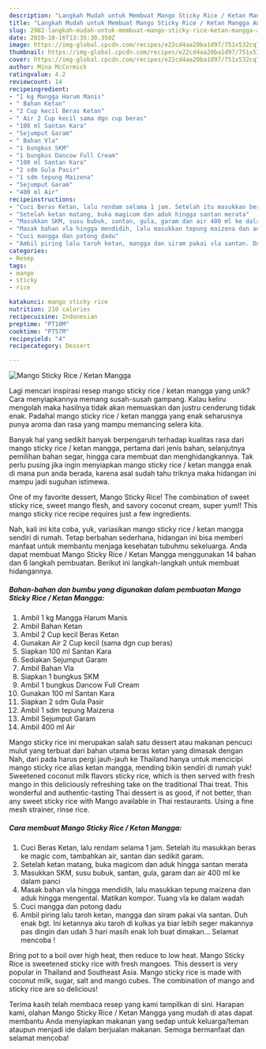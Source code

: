 ```yaml
---
description: "Langkah Mudah untuk Membuat Mango Sticky Rice / Ketan Mangga Anti Gagal"
title: "Langkah Mudah untuk Membuat Mango Sticky Rice / Ketan Mangga Anti Gagal"
slug: 2982-langkah-mudah-untuk-membuat-mango-sticky-rice-ketan-mangga-anti-gagal
date: 2020-10-16T13:35:30.350Z
image: https://img-global.cpcdn.com/recipes/e22cd4aa20ba1d97/751x532cq70/mango-sticky-rice-ketan-mangga-foto-resep-utama.jpg
thumbnail: https://img-global.cpcdn.com/recipes/e22cd4aa20ba1d97/751x532cq70/mango-sticky-rice-ketan-mangga-foto-resep-utama.jpg
cover: https://img-global.cpcdn.com/recipes/e22cd4aa20ba1d97/751x532cq70/mango-sticky-rice-ketan-mangga-foto-resep-utama.jpg
author: Mina McCormick
ratingvalue: 4.2
reviewcount: 14
recipeingredient:
- "1 kg Mangga Harum Manis"
- " Bahan Ketan"
- "2 Cup kecil Beras Ketan"
- " Air 2 Cup kecil sama dgn cup beras"
- "100 ml Santan Kara"
- "Sejumput Garam"
- " Bahan Vla"
- "1 bungkus SKM"
- "1 bungkus Dancow Full Cream"
- "100 ml Santan Kara"
- "2 sdm Gula Pasir"
- "1 sdm tepung Maizena"
- "Sejumput Garam"
- "400 ml Air"
recipeinstructions:
- "Cuci Beras Ketan, lalu rendam selama 1 jam. Setelah itu masukkan beras ke magic com, tambahkan air, santan dan sedikit garam."
- "Setelah ketan matang, buka magicom dan aduk hingga santan merata"
- "Masukkan SKM, susu bubuk, santan, gula, garam dan air 400 ml ke dalam panci"
- "Masak bahan vla hingga mendidih, lalu masukkan tepung maizena dan aduk hingga mengental. Matikan kompor. Tuang vla ke dalam wadah"
- "Cuci mangga dan potong dadu"
- "Ambil piring lalu taroh ketan, mangga dan siram pakai vla santan. Duh enak bgt. Ini ketannya aku taroh di kulkas ya biar lebih seger makannya pas dingin dan udah 3 hari masih enak loh buat dimakan... Selamat mencoba !"
categories:
- Resep
tags:
- mango
- sticky
- rice

katakunci: mango sticky rice 
nutrition: 210 calories
recipecuisine: Indonesian
preptime: "PT10M"
cooktime: "PT57M"
recipeyield: "4"
recipecategory: Dessert

---
```



![Mango Sticky Rice / Ketan Mangga](https://img-global.cpcdn.com/recipes/e22cd4aa20ba1d97/751x532cq70/mango-sticky-rice-ketan-mangga-foto-resep-utama.jpg)

Lagi mencari inspirasi resep mango sticky rice / ketan mangga yang unik? Cara menyiapkannya memang susah-susah gampang. Kalau keliru mengolah maka hasilnya tidak akan memuaskan dan justru cenderung tidak enak. Padahal mango sticky rice / ketan mangga yang enak seharusnya punya aroma dan rasa yang mampu memancing selera kita.

Banyak hal yang sedikit banyak berpengaruh terhadap kualitas rasa dari mango sticky rice / ketan mangga, pertama dari jenis bahan, selanjutnya pemilihan bahan segar, hingga cara membuat dan menghidangkannya. Tak perlu pusing jika ingin menyiapkan mango sticky rice / ketan mangga enak di mana pun anda berada, karena asal sudah tahu triknya maka hidangan ini mampu jadi suguhan istimewa.

One of my favorite dessert, Mango Sticky Rice! The combination of sweet sticky rice, sweet mango flesh, and savory coconut cream, super yum!! This mango sticky rice recipe requires just a few ingredients.


Nah, kali ini kita coba, yuk, variasikan mango sticky rice / ketan mangga sendiri di rumah. Tetap berbahan sederhana, hidangan ini bisa memberi manfaat untuk membantu menjaga kesehatan tubuhmu sekeluarga. Anda dapat membuat Mango Sticky Rice / Ketan Mangga menggunakan 14 bahan dan 6 langkah pembuatan. Berikut ini langkah-langkah untuk membuat hidangannya.

<!--inarticleads1-->

##### Bahan-bahan dan bumbu yang digunakan dalam pembuatan Mango Sticky Rice / Ketan Mangga:

1. Ambil 1 kg Mangga Harum Manis
1. Ambil  Bahan Ketan
1. Ambil 2 Cup kecil Beras Ketan
1. Gunakan  Air 2 Cup kecil (sama dgn cup beras)
1. Siapkan 100 ml Santan Kara
1. Sediakan Sejumput Garam
1. Ambil  Bahan Vla
1. Siapkan 1 bungkus SKM
1. Ambil 1 bungkus Dancow Full Cream
1. Gunakan 100 ml Santan Kara
1. Siapkan 2 sdm Gula Pasir
1. Ambil 1 sdm tepung Maizena
1. Ambil Sejumput Garam
1. Ambil 400 ml Air


Mango sticky rice ini merupakan salah satu dessert atau makanan pencuci mulut yang terbuat dari bahan utama beras ketan yang dimasak dengan Nah, dari pada harus pergi jauh-jauh ke Thailand hanya untuk mencicipi mango sticky rice alias ketan mangga, mending bikin sendiri di rumah yuk! Sweetened coconut milk flavors sticky rice, which is then served with fresh mango in this deliciously refreshing take on the traditional Thai treat. This wonderful and authentic-tasting Thai dessert is as good, if not better, than any sweet sticky rice with Mango available in Thai restaurants. Using a fine mesh strainer, rinse rice. 

<!--inarticleads2-->

##### Cara membuat Mango Sticky Rice / Ketan Mangga:

1. Cuci Beras Ketan, lalu rendam selama 1 jam. Setelah itu masukkan beras ke magic com, tambahkan air, santan dan sedikit garam.
1. Setelah ketan matang, buka magicom dan aduk hingga santan merata
1. Masukkan SKM, susu bubuk, santan, gula, garam dan air 400 ml ke dalam panci
1. Masak bahan vla hingga mendidih, lalu masukkan tepung maizena dan aduk hingga mengental. Matikan kompor. Tuang vla ke dalam wadah
1. Cuci mangga dan potong dadu
1. Ambil piring lalu taroh ketan, mangga dan siram pakai vla santan. Duh enak bgt. Ini ketannya aku taroh di kulkas ya biar lebih seger makannya pas dingin dan udah 3 hari masih enak loh buat dimakan... Selamat mencoba !


Bring pot to a boil over high heat, then reduce to low heat. Mango Sticky Rice is sweetened sticky rice with fresh mangoes. This dessert is very popular in Thailand and Southeast Asia. Mango sticky rice is made with coconut milk, sugar, salt and mango cubes. The combination of mango and sticky rice are so delicious! 

Terima kasih telah membaca resep yang kami tampilkan di sini. Harapan kami, olahan Mango Sticky Rice / Ketan Mangga yang mudah di atas dapat membantu Anda menyiapkan makanan yang sedap untuk keluarga/teman ataupun menjadi ide dalam berjualan makanan. Semoga bermanfaat dan selamat mencoba!

